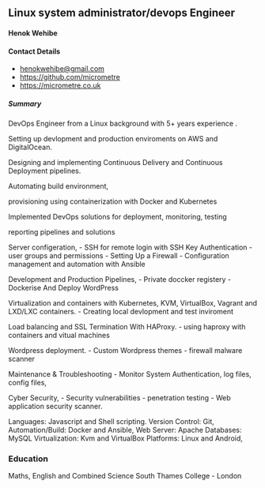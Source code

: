 
## Linux system administrator/devops Engineer
#### Henok Wehibe
#### Contact Details
- henokwehibe@gmail.com
- https://github.com/micrometre
- https://micrometre.co.uk

##### Summary

DevOps Engineer from a Linux background with 5+ years experience .

Setting up devlopment and production enviroments on AWS and DigitalOcean.

Designing and implementing  Continuous Delivery and Continuous Deployment pipelines. 

Automating build environment,  

provisioning using containerization with Docker and  Kubernetes 

Implemented DevOps solutions for  deployment, monitoring, testing 

reporting pipelines and solutions

Server configeration, 
    - SSH for remote login with SSH Key Authentication
    - user groups and permissions 
    - Setting Up a Firewall 
    - Configuration management and automation with Ansible

Development and Production Pipelines,
    - Private doccker registery
    - Dockerise And Deploy WordPress 

Virtualization and containers with Kubernetes, KVM, VirtualBox, Vagrant and LXD/LXC containers.
    - Creating local devlopment and test inviroment  

Load balancing and SSL Termination With HAProxy.
    - using haproxy with containers and vitual machines 

Wordpress deployment.
    - Custom Wordpress themes 
    - firewall malware scanner 

Maintenance & Troubleshooting
    - Monitor System Authentication, log files, config files, 

Cyber Security, 
    - Security vulnerabilities 
    - penetration testing 
    - Web application security scanner.

Languages:
Javascript and Shell scripting.
Version Control:
Git, 
Automation/Build:
Docker and  Ansible, 
Web Server:
Apache
Databases:
MySQL
Virtualization:
Kvm and VirtualBox
Platforms:
Linux and Android, 



### Education
Maths, English and Combined Science
South Thames College - London
